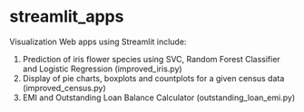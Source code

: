 # streamlit_apps
Visualization Web apps using Streamlit include:
1. Prediction of iris flower species using SVC, Random Forest Classifier and Logistic Regression (improved_iris.py)
2. Display of pie charts, boxplots and countplots for a given census data (improved_census.py)
3. EMI and Outstanding Loan Balance Calculator (outstanding_loan_emi.py)

